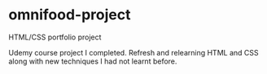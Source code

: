 # omnifood-project
HTML/CSS portfolio project 

Udemy course project I completed. Refresh and relearning HTML and CSS along with new techniques I had not learnt before.
